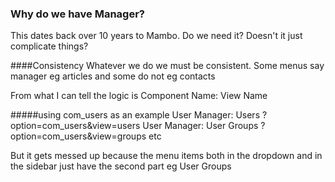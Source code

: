 ### Why do we have Manager?

This dates back over 10 years to Mambo. Do we need it? Doesn't it just complicate things?

####Consistency
Whatever we do we must be consistent. Some menus say manager eg articles and some do not eg contacts

From what I can tell the logic is
Component Name: View Name

#####using com_users as an example
User Manager: Users           ?option=com_users&view=users 
User Manager: User Groups     ?option=com_users&view=groups
etc

But it gets messed up because the menu items both in the dropdown and in the sidebar just have the second part eg User Groups

